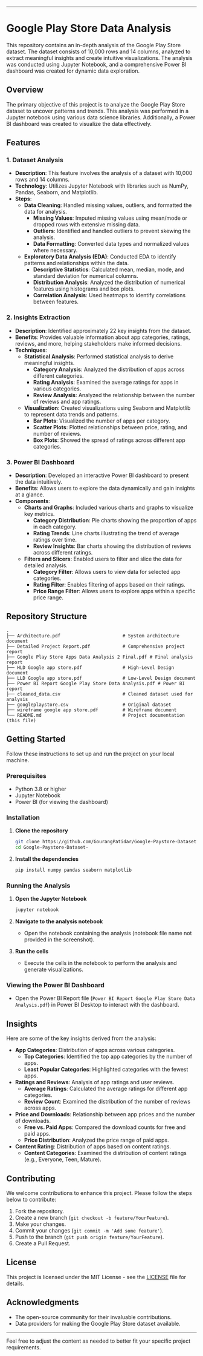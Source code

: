 
---

# Google Play Store Data Analysis

This repository contains an in-depth analysis of the Google Play Store dataset. The dataset consists of 10,000 rows and 14 columns, analyzed to extract meaningful insights and create intuitive visualizations. The analysis was conducted using Jupyter Notebook, and a comprehensive Power BI dashboard was created for dynamic data exploration.

## Overview

The primary objective of this project is to analyze the Google Play Store dataset to uncover patterns and trends. This analysis was performed in a Jupyter notebook using various data science libraries. Additionally, a Power BI dashboard was created to visualize the data effectively.

## Features

### 1. Dataset Analysis
- **Description**: This feature involves the analysis of a dataset with 10,000 rows and 14 columns.
- **Technology**: Utilizes Jupyter Notebook with libraries such as NumPy, Pandas, Seaborn, and Matplotlib.
- **Steps**:
  - **Data Cleaning**: Handled missing values, outliers, and formatted the data for analysis.
    - **Missing Values**: Imputed missing values using mean/mode or dropped rows with extensive missing data.
    - **Outliers**: Identified and handled outliers to prevent skewing the analysis.
    - **Data Formatting**: Converted data types and normalized values where necessary.
  - **Exploratory Data Analysis (EDA)**: Conducted EDA to identify patterns and relationships within the data.
    - **Descriptive Statistics**: Calculated mean, median, mode, and standard deviation for numerical columns.
    - **Distribution Analysis**: Analyzed the distribution of numerical features using histograms and box plots.
    - **Correlation Analysis**: Used heatmaps to identify correlations between features.

### 2. Insights Extraction
- **Description**: Identified approximately 22 key insights from the dataset.
- **Benefits**: Provides valuable information about app categories, ratings, reviews, and more, helping stakeholders make informed decisions.
- **Techniques**:
  - **Statistical Analysis**: Performed statistical analysis to derive meaningful insights.
    - **Category Analysis**: Analyzed the distribution of apps across different categories.
    - **Rating Analysis**: Examined the average ratings for apps in various categories.
    - **Review Analysis**: Analyzed the relationship between the number of reviews and app ratings.
  - **Visualization**: Created visualizations using Seaborn and Matplotlib to represent data trends and patterns.
    - **Bar Plots**: Visualized the number of apps per category.
    - **Scatter Plots**: Plotted relationships between price, rating, and number of reviews.
    - **Box Plots**: Showed the spread of ratings across different app categories.

### 3. Power BI Dashboard
- **Description**: Developed an interactive Power BI dashboard to present the data intuitively.
- **Benefits**: Allows users to explore the data dynamically and gain insights at a glance.
- **Components**:
  - **Charts and Graphs**: Included various charts and graphs to visualize key metrics.
    - **Category Distribution**: Pie charts showing the proportion of apps in each category.
    - **Rating Trends**: Line charts illustrating the trend of average ratings over time.
    - **Review Insights**: Bar charts showing the distribution of reviews across different ratings.
  - **Filters and Slicers**: Enabled users to filter and slice the data for detailed analysis.
    - **Category Filter**: Allows users to view data for selected app categories.
    - **Rating Filter**: Enables filtering of apps based on their ratings.
    - **Price Range Filter**: Allows users to explore apps within a specific price range.

## Repository Structure

```plaintext
.
├── Architecture.pdf                       # System architecture document
├── Detailed Project Report.pdf            # Comprehensive project report
├── Google Play Store Apps Data Analysis 2 Final.pdf # Final analysis report
├── HLD Google app store.pdf               # High-Level Design document
├── LLD Google app store.pdf               # Low-Level Design document
├── Power BI Report Google Play Store Data Analysis.pdf # Power BI report
├── cleaned_data.csv                       # Cleaned dataset used for analysis
├── googleplaystore.csv                    # Original dataset
├── wireframe google app store.pdf         # Wireframe document
└── README.md                              # Project documentation (this file)
```

## Getting Started

Follow these instructions to set up and run the project on your local machine.

### Prerequisites

- Python 3.8 or higher
- Jupyter Notebook
- Power BI (for viewing the dashboard)

### Installation

1. **Clone the repository**
   ```bash
   git clone https://github.com/GourangPatidar/Google-Paystore-Dataset-.git
   cd Google-Paystore-Dataset-
   ```

2. **Install the dependencies**
   ```bash
   pip install numpy pandas seaborn matplotlib
   ```

### Running the Analysis

1. **Open the Jupyter Notebook**
   ```bash
   jupyter notebook
   ```

2. **Navigate to the analysis notebook**
   - Open the notebook containing the analysis (notebook file name not provided in the screenshot).

3. **Run the cells**
   - Execute the cells in the notebook to perform the analysis and generate visualizations.

### Viewing the Power BI Dashboard

- Open the Power BI Report file (`Power BI Report Google Play Store Data Analysis.pdf`) in Power BI Desktop to interact with the dashboard.

## Insights

Here are some of the key insights derived from the analysis:

- **App Categories**: Distribution of apps across various categories.
  - **Top Categories**: Identified the top app categories by the number of apps.
  - **Least Popular Categories**: Highlighted categories with the fewest apps.
- **Ratings and Reviews**: Analysis of app ratings and user reviews.
  - **Average Ratings**: Calculated the average ratings for different app categories.
  - **Review Count**: Examined the distribution of the number of reviews across apps.
- **Price and Downloads**: Relationship between app prices and the number of downloads.
  - **Free vs. Paid Apps**: Compared the download counts for free and paid apps.
  - **Price Distribution**: Analyzed the price range of paid apps.
- **Content Rating**: Distribution of apps based on content ratings.
  - **Content Categories**: Examined the distribution of content ratings (e.g., Everyone, Teen, Mature).

## Contributing

We welcome contributions to enhance this project. Please follow the steps below to contribute:

1. Fork the repository.
2. Create a new branch (`git checkout -b feature/YourFeature`).
3. Make your changes.
4. Commit your changes (`git commit -m 'Add some feature'`).
5. Push to the branch (`git push origin feature/YourFeature`).
6. Create a Pull Request.

## License

This project is licensed under the MIT License - see the [LICENSE](LICENSE) file for details.

## Acknowledgments

- The open-source community for their invaluable contributions.
- Data providers for making the Google Play Store dataset available.

---

Feel free to adjust the content as needed to better fit your specific project requirements.
